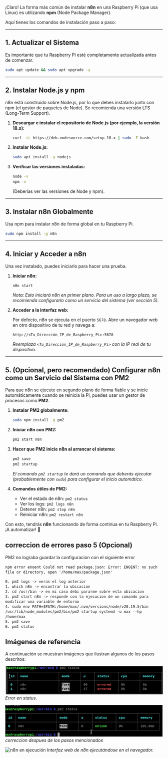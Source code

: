 ¡Claro\! La forma más común de instalar **n8n** en una Raspberry Pi (que usa Linux) es utilizando **npm** (Node Package Manager).

Aquí tienes los comandos de instalación paso a paso:

-----

## 1\. Actualizar el Sistema

Es importante que tu Raspberry Pi esté completamente actualizada antes de comenzar.

```bash
sudo apt update && sudo apt upgrade -y
```

-----

## 2\. Instalar Node.js y npm

n8n está construido sobre Node.js, por lo que debes instalarlo junto con npm (el gestor de paquetes de Node). Se recomienda una versión LTS (Long-Term Support).

1.  **Descargar e instalar el repositorio de Node.js (por ejemplo, la versión 18.x):**

    ```bash
    curl -sL https://deb.nodesource.com/setup_18.x | sudo -E bash -
    ```

2.  **Instalar Node.js:**

    ```bash
    sudo apt install -y nodejs
    ```

3.  **Verificar las versiones instaladas:**

    ```bash
    node -v
    npm -v
    ```

    (Deberías ver las versiones de Node y npm).

-----

## 3\. Instalar n8n Globalmente

Usa npm para instalar n8n de forma global en tu Raspberry Pi.

```bash
sudo npm install -g n8n
```

-----

## 4\. Iniciar y Acceder a n8n

Una vez instalado, puedes iniciarlo para hacer una prueba.

1.  **Iniciar n8n:**

    ```bash
    n8n start
    ```

    *Nota: Esto iniciará n8n en primer plano. Para un uso a largo plazo, se recomienda configurarlo como un servicio del sistema (ver sección 5).*

2.  **Acceder a la interfaz web:**

    Por defecto, n8n se ejecuta en el puerto `5678`. Abre un navegador web en otro dispositivo de tu red y navega a:

    ```
    http://<Tu_Dirección_IP_de_Raspberry_Pi>:5678
    ```

    *Reemplaza `<Tu_Dirección_IP_de_Raspberry_Pi>` con la IP real de tu dispositivo.*

-----

## 5\. (Opcional, pero recomendado) Configurar n8n como un Servicio del Sistema con PM2

Para que n8n se ejecute en segundo plano de forma fiable y se inicie automáticamente cuando se reinicia la Pi, puedes usar un gestor de procesos como **PM2**.

1.  **Instalar PM2 globalmente:**

    ```bash
    sudo npm install -g pm2
    ```

2.  **Iniciar n8n con PM2:**

    ```bash
    pm2 start n8n
    ```

3.  **Hacer que PM2 inicie n8n al arrancar el sistema:**

    ```bash
    pm2 save
    pm2 startup
    ```

    *El comando `pm2 startup` te dará un comando que deberás ejecutar (probablemente con `sudo`) para configurar el inicio automático.*

4.  **Comandos útiles de PM2:**

      * Ver el estado de n8n: `pm2 status`
      * Ver los logs: `pm2 logs n8n`
      * Detener n8n: `pm2 stop n8n`
      * Reiniciar n8n: `pm2 restart n8n`

Con esto, tendrás **n8n** funcionando de forma continua en tu Raspberry Pi. ¡A automatizar\! 🚀

## correccion de errores paso 5 (Opcional)

PM2 no lograba guardar la configuracion con el siguiente error

```
npm error enoent Could not read package.json: Error: ENOENT: no such file or directory, open '/home/max/package.json'
```

```
0. pm2 logs -> veras el log anterior
1. which n8n -> encontrar la ubicacion
2. cd /usr/bin -> en mi caso debi pararme sobre esta ubicacion
3. pm2 start n8n -> responde con la ejecucion de un comando para modificar una variable de entorno
4. sudo env PATH=$PATH:/home/max/.nvm/versions/node/v20.19.5/bin /usr/lib/node_modules/pm2/bin/pm2 startup systemd -u max --hp /home/max
5. pm2 save
6. pm2 status
```

## Imágenes de referencia

A continuación se muestran imágenes que ilustran algunos de los pasos descritos:

![Error en el status](imagenes/001_pm2_error.png)
*Error en status.*

![n8n / pm2 ok](imagenes/002_pm2_ok.png)
*correccion despues de los pasos mencionados*

![n8n en ejecución](imagenes/003.png)
*Interfaz web de n8n ejecutándose en el navegador.*
